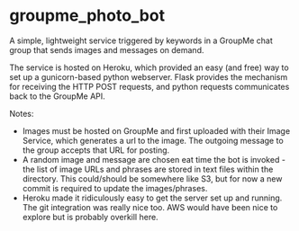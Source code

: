 # groupme_photo_bot

A simple, lightweight service triggered by keywords in a GroupMe chat group that sends images and messages on demand.

The service is hosted on Heroku, which provided an easy (and free) way to set up a gunicorn-based python webserver. Flask provides the mechanism for receiving the HTTP POST requests, and python requests communicates back to the GroupMe API.

Notes:
- Images must be hosted on GroupMe and first uploaded with their Image Service, which generates a url to the image. The outgoing message
to the group accepts that URL for posting.
- A random image and message are chosen eat time the bot is invoked - the list of image URLs and phrases are stored in text files within
the directory. This could/should be somewhere like S3, but for now a new commit is required to update the images/phrases.
- Heroku made it ridiculously easy to get the server set up and running. The git integration was really nice too. AWS would have been nice to
explore but is probably overkill here.
